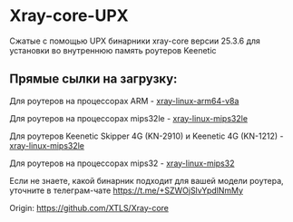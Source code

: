 # Xray-core-UPX

Сжатые с помощью UPX бинарники xray-core версии 25.3.6 для установки во внутреннюю память роутеров Keenetic

## Прямые сылки на загрузку:

Для роутеров на процессорах ARM - [xray-linux-arm64-v8a](https://raw.githubusercontent.com/jameszeroX/Xray-core-UPX/main/Xray-linux-arm64-v8a/xray)

Для роутеров на процессорах mips32le - [xray-linux-mips32le](https://raw.githubusercontent.com/jameszeroX/Xray-core-UPX/main/Xray-linux-mips32le/xray)

Для роутеров Keenetic Skipper 4G (KN-2910) и Keenetic 4G (KN-1212) - [xray-linux-mips32le](https://raw.githubusercontent.com/jameszeroX/Xray-core-UPX/main/Xray-linux-mips32le/4G/xray)

Для роутеров на процессорах mips32 - [xray-linux-mips32](https://raw.githubusercontent.com/jameszeroX/Xray-core-UPX/main/Xray-linux-mips32/xray)


Если не знаете, какой бинарник подходит для вашей модели роутера, уточните в телеграм-чате https://t.me/+SZWOjSlvYpdlNmMy

Origin: https://github.com/XTLS/Xray-core
